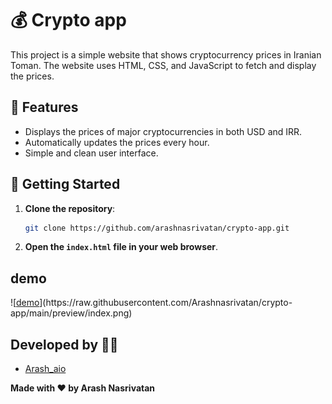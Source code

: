 # 💰 Crypto app

This project is a simple website that shows cryptocurrency prices in Iranian Toman. The website uses HTML, CSS, and JavaScript to fetch and display the prices.

## 🌟 Features

- Displays the prices of major cryptocurrencies in both USD and IRR.
- Automatically updates the prices every hour.
- Simple and clean user interface.


## 🚀 Getting Started

1. **Clone the repository**:
    ```sh
    git clone https://github.com/arashnasrivatan/crypto-app.git
    ```

2. **Open the `index.html` file in your web browser**.


## demo

![[demo]("https://raw.githubusercontent.com/Arashnasrivatan/crypto-app/main/preview/index.png")](https://raw.githubusercontent.com/Arashnasrivatan/crypto-app/main/preview/index.png)

## Developed by 👨‍💻

- [Arash_aio](https://t.me/arash_aio)


**Made with ❤️ by Arash Nasrivatan**
